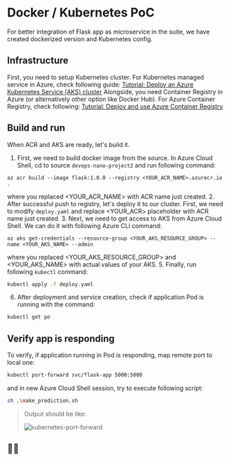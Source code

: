 # Docker / Kubernetes PoC

For better integration of Flask app as microservice in the suite, we have created dockerized version and Kubernetes config.

## Infrastructure

First, you need to setup Kubernetes cluster. For Kubernetes managed service in Azure, check following guide: 
[Tutorial: Deploy an Azure Kubernetes Service (AKS) cluster](https://docs.microsoft.com/en-us/azure/aks/tutorial-kubernetes-deploy-cluster)
Alongside, you need Container Registry in Azure (or alternatively other option like Docker Hub). For Azure Container Registry, check following:
[Tutorial: Deploy and use Azure Container Registry](https://docs.microsoft.com/en-us/azure/aks/tutorial-kubernetes-prepare-acr)

## Build and run

When ACR and AKS are ready, let's build it.

1. First, we need to build docker image from the source. In Azure Cloud Shell, cd to source `devops-nano-project2` and run following command:
```azurecli
az acr build --image flask:1.0.0 --registry <YOUR_ACR_NAME>.azurecr.io .
```
where you replaced <YOUR_ACR_NAME> with ACR name just created.
2. After successful push to registry, let's deploy it to our cluster. First, we need to modify `deploy.yaml` and replace <YOUR_ACR> placeholder with ACR name just created. 
3. Next, we need to get access to AKS from Azure Cloud Shell. We can do it with following Azure CLI command:
```azurecli
az aks get-credentials --resource-group <YOUR_AKS_RESOURCE_GROUP> --name <YOUR_AKS_NAME> --admin
```
where you replaced <YOUR_AKS_RESOURCE_GROUP> and <YOUR_AKS_NAME> with actual values of your AKS.
5. Finally, run following `kubectl` command:
```sh
kubectl apply -f deploy.yaml
```
6. After deployment and service creation, check if application Pod is running with the command:
```sh
kubectl get po
```

## Verify app is responding

To verify, if application running in Pod is responding, map remote port to local one:
```sh
kubectl port-forward svc/flask-app 5000:5000
```
and in new Azure Cloud Shell session, try to execute following script:
```sh
sh .\make_prediction.sh
```

> Output should be like:
>
> ![kubernetes-port-forward](https://user-images.githubusercontent.com/9935013/113152152-1dc0dc80-9236-11eb-94af-1867c76ed1c7.png)

## 🎉👏
